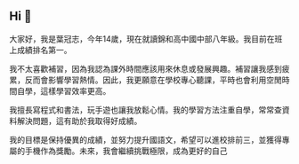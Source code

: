 ## Hi 👋
大家好，我是葉冠志，今年14歲，現在就讀錦和高中國中部八年級。我目前在班上成績排名第一。

我不太喜歡補習，因為我認為課外時間應該用來休息或發展興趣。補習讓我感到疲累，反而會影響學習熱情。因此，我更願意在學校專心聽課，平時也會利用空閒時間自學，這樣學習效率更高。

我擅長寫程式和書法，玩手遊也讓我放鬆心情。我的學習方法注重自學，常常查資料解決問題，這有助於我取得好成績。

我的目標是保持優異的成績，並努力提升國語文，希望可以進校排前三，並獲得專屬的手機作為獎勵。未來，我會繼續挑戰極限，成為更好的自己
